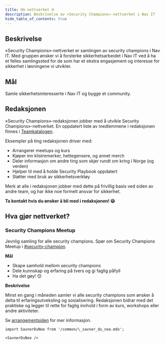 ```yaml
---
title: Om nettverket 🌐
description: Beskrivelse av «Security Champions»-nettverket i Nav IT
hide_table_of_contents: true
---
```


## Beskrivelse

«Security Champions»-nettverket er samlingen av security champions i Nav IT.
Med gruppen ønsker vi å forsterke sikkerhetsarbeidet i Nav IT ved å ha et felles samlingssted for de som har et ekstra engasjement og interesse for sikkerhet i løsningene vi utvikler.

## Mål

Samle sikkerhetsinteresserte i Nav IT og bygge et community.

## Redaksjonen

«Security Champions»-redaksjonen jobber med å utvikle Security Champions»-nettverket.
En oppdatert liste av medlemmene i redaksjonen finnes i [Teamkatalogen](https://teamkatalog.nav.no/team/b5915f11-0740-4a2e-b767-6ac5c407e9c7).

Eksempler på ting redaksjonen driver med:

- Arrangerer meetups og kurs
- Kjøper inn klistremerker, hettegensere, og annet merch
- Deler informasjon om andre ting som skjer rundt om kring i Norge (og verden)
- Hjelper til med å holde Security Playbook oppdatert
- Støtter med bruk av sikkerhetsverktøy

Merk at alle i redaksjonen jobber med dette på frivillig basis ved siden av andre team, og har ikke noe formelt ansvar for sikkerhet.

**Ta kontakt hvis du ønsker å bli med i redaksjonen! 😃**

## Hva gjør nettverket?

### Security Champions Meetup

Jevnlig samling for alle security champions.
Spør om Security Champions Meetup i [#security-champion](https://nav-it.slack.com/archives/CN8N938K1).

**Mål**

- Skape samhold mellom security champions
- Dele kunnskap og erfaring på tvers og gi faglig påfyll
- Ha det gøy! 😊

**Beskrivelse**

Minst en gang i måneden samler vi alle security champions som ønsker å delta til erfaringsutveksling og sosialisering. Redaksjonen bidrar med det praktiske og legger til rette for faglig innhold i form av kurs, workshops eller andre aktiviteter.

Se [arrangementsiden](/docs/events/) for mer informasjon.

```
import SavnerDuNoe from '/common/\_savner_du_noe.mdx';

<SavnerDuNoe />
```
